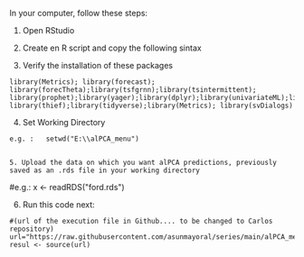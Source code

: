 In your computer, follow these steps:
1. Open RStudio
2. Create en R script and copy the following sintax
   
3. Verify the installation of these packages
   
```
library(Metrics); library(forecast); library(forecTheta);library(tsfgrnn);library(tsintermittent); 
library(prophet);library(yager);library(dplyr);library(univariateML);library(tseries);library(nnfor); library(thief);library(tidyverse);library(Metrics); library(svDialogs)
```


4. Set Working Directory
   
```
e.g. :   setwd("E:\\alPCA_menu")
 

5. Upload the data on which you want alPCA predictions, previously saved as an .rds file in your working directory

```
#e.g.: x <- readRDS("ford.rds")

6. Run this code next:

```
#(url of the execution file in Github.... to be changed to Carlos repository)
url="https://raw.githubusercontent.com/asunmayoral/series/main/alPCA_menu.r"
resul <- source(url)

